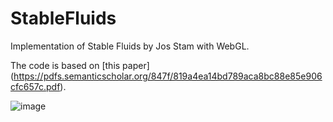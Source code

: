 # StableFluids

Implementation of Stable Fluids by Jos Stam with WebGL.

The code is based on [this paper] (https://pdfs.semanticscholar.org/847f/819a4ea14bd789aca8bc88e85e906cfc657c.pdf).

![image](https://github.com/tai5863/StableFluids/blob/master/images/StableFluids.gif)
